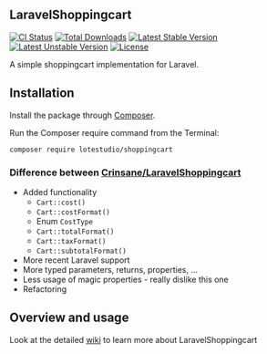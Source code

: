 ## LaravelShoppingcart
[![CI Status](https://github.com/michaelbelgium/LaravelShoppingcart/actions/workflows/php.yml/badge.svg)](https://github.com/michaelbelgium/LaravelShoppingcart/actions)
[![Total Downloads](https://poser.pugx.org/michaelbelgium/shoppingcart/downloads.png)](https://packagist.org/packages/michaelbelgium/shoppingcart)
[![Latest Stable Version](https://poser.pugx.org/michaelbelgium/shoppingcart/v/stable)](https://packagist.org/packages/michaelbelgium/shoppingcart)
[![Latest Unstable Version](https://poser.pugx.org/michaelbelgium/shoppingcart/v/unstable)](https://packagist.org/packages/michaelbelgium/shoppingcart)
[![License](https://poser.pugx.org/michaelbelgium/shoppingcart/license)](https://packagist.org/packages/michaelbelgium/shoppingcart)

A simple shoppingcart implementation for Laravel.

## Installation

Install the package through [Composer](http://getcomposer.org/). 

Run the Composer require command from the Terminal:

    composer require lotestudio/shoppingcart

### Difference between [Crinsane/LaravelShoppingcart](https://github.com/Crinsane/LaravelShoppingcart)

* Added functionality
    * `Cart::cost()`
    * `Cart::costFormat()`
    * Enum `CostType`
    * `Cart::totalFormat()`
    * `Cart::taxFormat()`
    * `Cart::subtotalFormat()`
* More recent Laravel support
* More typed parameters, returns, properties, ...
* Less usage of magic properties - really dislike this one
* Refactoring


## Overview and usage

Look at the detailed [wiki](https://github.com/MichaelBelgium/LaravelShoppingcart/wiki) to learn more about LaravelShoppingcart
